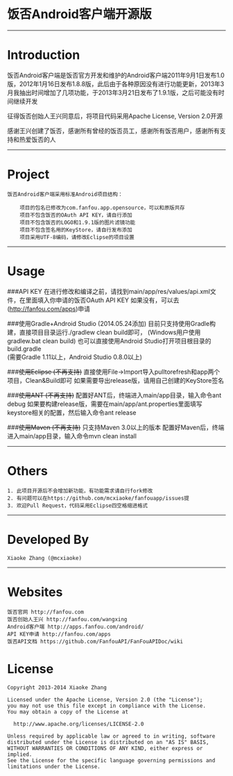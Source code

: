 饭否Android客户端开源版
===========================
    
---
Introduction
===========================

  饭否Android客户端是饭否官方开发和维护的Android客户端2011年9月1日发布1.0版，2012年1月16日发布1.8.8版，此后由于各种原因没有进行功能更新，2013年3月我抽出时间增加了几项功能，于2013年3月21日发布了1.9.1版，之后可能没有时间继续开发
  
  征得饭否创始人王兴同意后，将项目代码采用Apache License, Version 2.0开源
  
  感谢王兴创建了饭否，感谢所有曾经的饭否员工，感谢所有饭否用户，感谢所有支持和热爱饭否的人

---

Project
===========================
    饭否Android客户端采用标准Android项目结构：

        项目的包名已修改为com.fanfou.app.opensource，可以和原版共存
        项目不包含饭否的OAuth API KEY，请自行添加
        项目不包含饭否的LOGO和1.9.1版的图片滤镜功能
        项目不包含签名用的KeyStore，请自行发布添加
        项目采用UTF-8编码，请修改Eclipse的项目设置

---

Usage
===========================

###API KEY
    在进行修改和编译之前，请找到main/app/res/values/api.xml文件，在里面填入你申请的饭否OAuth API KEY
    如果没有，可以去(<http://fanfou.com/apps>)申请
    
###使用Gradle+Android Studio (2014.05.24添加)
    目前只支持使用Gradle构建，直接项目目录运行./gradlew clean build即可，
    (Windows用户使用 gradlew.bat clean build)
    也可以直接使用Android Studio打开项目根目录的build.gradle  
    (需要Gradle 1.11以上，Android Studio 0.8.0以上)

###<del>使用Eclipse (不再支持)</del>
    直接使用File->Import导入pulltorefresh和app两个项目，Clean&Build即可
    如果需要导出release版，请用自己创建的KeyStore签名
    
###<del>使用ANT (不再支持)</del>
    配置好ANT后，终端进入main/app目录，输入命令ant debug
    如果要构建release版，需要在main/app/ant.properties里面填写keystore相关的配置，然后输入命令ant release
    
###<del>使用Maven (不再支持)</del>
    只支持Maven 3.0以上的版本
    配置好Maven后，终端进入main/app目录，输入命令mvn clean install
    
    
---
    
Others
===========================
    1. 此项目开源后不会增加新功能，有功能需求请自行fork修改
    2. 有问题可以在https://github.com/mcxiaoke/fanfouapp/issues提
    3. 欢迎Pull Request，代码采用Eclipse四空格缩进格式
    
---

Developed By
===========================
    Xiaoke Zhang (@mcxiaoke)
    
---

Websites
===========================
    饭否官网 http://fanfou.com
    饭否创始人王兴 http://fanfou.com/wangxing
    Android客户端 http://apps.fanfou.com/android/
    API KEY申请 http://fanfou.com/apps
    饭否API文档 https://github.com/FanfouAPI/FanFouAPIDoc/wiki

License
===========================

    Copyright 2013-2014 Xiaoke Zhang

    Licensed under the Apache License, Version 2.0 (the "License");
    you may not use this file except in compliance with the License.
    You may obtain a copy of the License at

      http://www.apache.org/licenses/LICENSE-2.0

    Unless required by applicable law or agreed to in writing, software
    distributed under the License is distributed on an "AS IS" BASIS,
    WITHOUT WARRANTIES OR CONDITIONS OF ANY KIND, either express or implied.
    See the License for the specific language governing permissions and
    limitations under the License.





